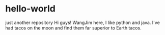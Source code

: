 # hello-world
just another repository
Hi guys!
WangJim here, I like python and java.
I've had tacos on the moon and find them far superior to Earth tacos.
